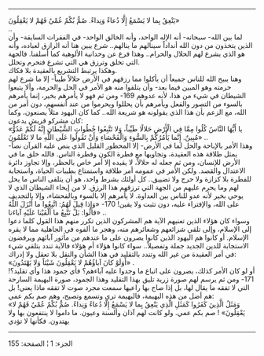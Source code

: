 ------------------------------------------------------------------------

يَنْعِقُ بِما لا يَسْمَعُ إِلَّا دُعاءً وَنِداءً. صُمٌّ بُكْمٌ عُمْيٌ فَهُمْ لا يَعْقِلُونَ»  
..  
لما بين الله- سبحانه- أنه الإله الواحد، وأنه الخالق الواحد- في الفقرات
السابقة- وأن الذين يتخذون من دون الله أنداداً سينالهم ما ينالهم.. شرع
يبين هنا أنه الرازق لعباده، وأنه هو الذي يشرع لهم الحلال والحرام.. وهذا
فرع عن وحدانية الألوهية كما أسلفنا. فالجهة التي تخلق وترزق هي التي تشرع
فتحرم وتحلل.  
وهكذا يرتبط التشريع بالعقيدة بلا فكاك.  
وهنا يبيح الله للناس جميعاً أن يأكلوا مما رزقهم في الأرض حلالاً طيباً- إلا
ما شرع لهم حرمته وهو المبين فيما بعد- وأن يتلقوا منه هو الأمر في الحل
والحرمة، وألا يتبعوا الشيطان في شيء من هذا، لأنه عدوهم 169- ومن ثم فهو
لا يأمرهم بخير، إنما يأمرهم بالسوء من التصور والفعل ويأمرهم بأن يحللوا
ويحرموا من عند أنفسهم، دون أمر من الله، مع الزعم بأن هذا الذي يقولونه هو
شريعة الله.. كما كان اليهود مثلاً يصنعون، وكما كان مشركو قريش يدعون:  
«يا أَيُّهَا النَّاسُ كُلُوا مِمَّا فِي الْأَرْضِ حَلالًا طَيِّباً، وَلا تَتَّبِعُوا خُطُواتِ الشَّيْطانِ
إِنَّهُ لَكُمْ عَدُوٌّ مُبِينٌ. إِنَّما يَأْمُرُكُمْ بِالسُّوءِ وَالْفَحْشاءِ وَأَنْ تَقُولُوا عَلَى اللَّهِ ما لا
تَعْلَمُونَ» ..  
وهذا الأمر بالإباحة والحل لما في الأرض- إلا المحظور القليل الذي ينص عليه
القرآن نصاً- يمثل طلاقة هذه العقيدة، وتجاوبها مع فطرة الكون وفطرة الناس.
فالله خلق ما في الأرض للإنسان، ومن ثم جعله له حلالاً، لا يقيده إلا أمر
خاص بالحظر، وإلا تجاوز دائرة الاعتدال والقصد. ولكن الأمر في عمومه أمر
طلاقة واستمتاع بطيبات الحياة، واستجابة للفطرة بلا كزازة ولا حرج ولا
تضييق.. كل أولئك بشرط واحد، هو أن يتلقى الناس ما يحل لهم وما يحرم عليهم
من الجهة التي ترزقهم هذا الرزق. لا من إيحاء الشيطان الذي لا يوحي بخير
لأنه عدو للناس بين العداوة. لا يأمرهم إلا بالسوء وبالفحشاء، وإلا
بالتجديف على الله، والإفتراء عليه، دون تثبت ولا يقين! 170- «وَإِذا قِيلَ
لَهُمُ: اتَّبِعُوا ما أَنْزَلَ اللَّهُ قالُوا: بَلْ نَتَّبِعُ ما أَلْفَيْنا عَلَيْهِ آباءَنا» ..  
وسواء كان هؤلاء الذين تعنيهم الآية هم المشركون الذين تكرر منهم هذا القول
كلما دعوا إلى الإسلام، وإلى تلقي شرائعهم وشعائرهم منه، وهجر ما ألفوه في
الجاهلية مما لا يقره الإسلام. أو كانوا هم اليهود الذين كانوا يصرون على
ما عندهم من مأثور آبائهم ويرفضون الاستجابة للدين الجديد جملة وتفصيلاً..
سواء كانوا هؤلاء أم هؤلاء فالآية تندد بتلقي شيء في أمر العقيدة من غير
الله وتندد بالتقليد في هذا الشأن والنقل بلا تعقل ولا إدراك:  
«أَوَلَوْ كانَ آباؤُهُمْ لا يَعْقِلُونَ شَيْئاً وَلا يَهْتَدُونَ» .  
أو لو كان الأمر كذلك، يصرون على اتباع ما وجدوا عليه آباءهم؟ فأي جمود هذا
وأي تقليد؟! 171- ومن ثم يرسم لهم صورة زرية تليق بهذا التقليد وهذا
الجمود، صورة البهيمة السارحة التي لا تفقه ما يقال لها، بل إذا صاح بها
راعيها سمعت مجرد صوت لا تفقه ماذا يعني! بل هم أضل من هذه البهيمة،
فالبهيمة ترى وتسمع وتصيح، وهم صم بكم عمي:  
«وَمَثَلُ الَّذِينَ كَفَرُوا كَمَثَلِ الَّذِي يَنْعِقُ بِما لا يَسْمَعُ إِلَّا دُعاءً وَنِداءً. صُمٌّ بُكْمٌ عُمْيٌ
فَهُمْ لا يَعْقِلُونَ» ! صم بكم عمي. ولو كانت لهم آذان وألسنة وعيون. ما داموا لا
ينتفعون بها ولا يهتدون. فكأنها لا تؤدي

------------------------------------------------------------------------

الجزء: 1 ¦ الصفحة: 155
